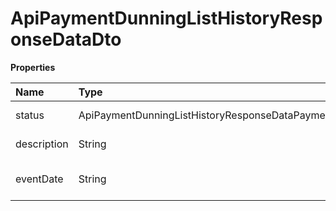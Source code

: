 # ApiPaymentDunningListHistoryResponseDataDto

**Properties**

| Name        | Type                                                                | Required | Description              |
| :---------- | :------------------------------------------------------------------ | :------- | :----------------------- |
| status      | ApiPaymentDunningListHistoryResponseDataPaymentDunningHistoryStatus | ❌       | Negotiation status       |
| description | String                                                              | ❌       | Description of the event |
| eventDate   | String                                                              | ❌       | Date the event occurred  |

<!-- This file was generated by liblab | https://liblab.com/ -->
